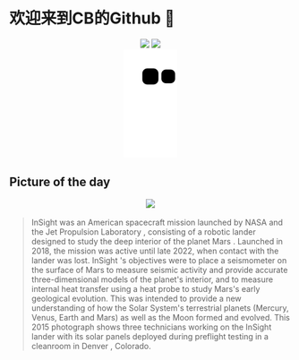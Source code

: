 
# 欢迎来到CB的Github 👋

<div align="center">
  <img height="137px" src="https://github-readme-stats.vercel.app/api?username=SuperCB&show_icons=true&theme=radical" />
  <img height="137px" src="https://github-readme-stats.vercel.app/api/top-langs/?username=SuperCB&hide_title=true&hide_border=true&layout=compact&langs_count=6&text_color=000&icon_color=fff" />
</div>


<div align="center">
    <img src="./contribution-snake/github-contribution-grid-snake.svg" />
</div>



## Picture of the day
<div align="center">
  <img width=400px src="https://upload.wikimedia.org/wikipedia/commons/thumb/3/3d/PIA19664-MarsInSightLander-Assembly-20150430.jpg/900px-PIA19664-MarsInSightLander-Assembly-20150430.jpg" />
</div>

>InSight  was an American spacecraft mission launched by  NASA  and the  Jet Propulsion Laboratory , consisting of a robotic  lander  designed to study the deep interior of the planet  Mars . Launched in 2018, the mission was active until late 2022, when contact with the lander was lost.  InSight 's  objectives were to place a  seismometer  on the surface of Mars to measure seismic activity and provide accurate three-dimensional models of the planet's interior, and to measure internal  heat transfer  using a heat probe to study Mars's early geological evolution. This was intended to provide a new understanding of how the Solar System's  terrestrial planets  (Mercury, Venus, Earth and Mars) as well as the Moon formed and evolved. This 2015 photograph shows three technicians working on the  InSight  lander with its  solar panels  deployed during preflight testing in a  cleanroom  in  Denver , Colorado.


